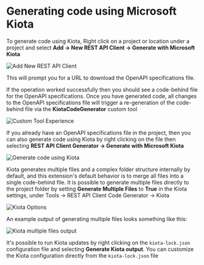 # Generating code using Microsoft Kiota

To generate code using Kiota, Right click on a project or location under a project and select **Add -> New REST API Client -> Generate with Microsoft Kiota**

![Add New REST API Client](/images/kiota/add-new.png)

This will prompt you for a URL to download the OpenAPI specifications file.

If the operation worked successfully then you should see a code-behind file for the OpenAPI specifications. Once you have generated code, all changes to the OpenAPI specifications file will trigger a re-generation of the code-behind file via the **KiotaCodeGenerator** custom tool

![Custom Tool Experience](/images/kiota/custom-tool-experience.png)

If you already have an OpenAPI specifications file in the project, then you can also generate code using Kiota by right clicking on the file then selecting **REST API Client Generator -> Generate with Microsoft Kiota**

![Generate code using Kiota](/images/kiota/generate-from-existing.png)

Kiota generates multiple files and a complex folder structure internally by default, and this extension's default behavior is to merge all files into a single code-behind file. It is possible to generate multiple files directly to the project folder by setting **Generate Multiple Files** to **True** in the Kiota settings, under Tools -> REST API Client Code Generator -> Kiota

![Kiota Options](/images/options-kiota.png)

An example output of generating multiple files looks something like this:

![Kiota multiple files output](/images/generate-kiota-output.png)

It's possible to run Kiota updates by right clicking on the `kiota-lock.json` configuration file and selecting **Generate Kiota output**. You can customize the Kiota configuration directly from the `kiota-lock.json` file